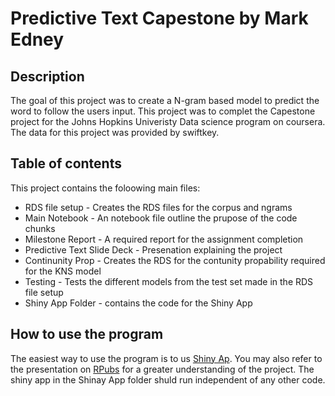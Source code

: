 # Predictive Text Capestone by Mark Edney
 
## Description

The goal of this project was to create a N-gram based model to predict the word to
follow the users input. This project was to complet the Capestone project for the
Johns Hopkins Univeristy Data science program on coursera. The data for this project
was provided by swiftkey. 

## Table of contents

This project contains the foloowing main files:

* RDS file setup - Creates the RDS files for the corpus and ngrams
* Main Notebook - An notebook file outline the prupose of the code chunks
* Milestone Report - A required report for the assignment completion
* Predictive Text Slide Deck - Presenation explaining the project
* Continunity Prop - Creates the RDS for the contunity propability required for the KNS model
* Testing - Tests the different models from the test set made in the RDS file setup
* Shiny App Folder - contains the code for the Shiny App

## How to use the program

The easiest way to use the program is to us [Shiny Ap](https://m2edney.shinyapps.io/Text_Predictive_Model/).
You may also refer to the presentation on [RPubs](https://rpubs.com/m2edney/Predictive_text)
for a greater understanding of the project. The shiny app in the Shinay App folder
shuld run independent of any other code. 